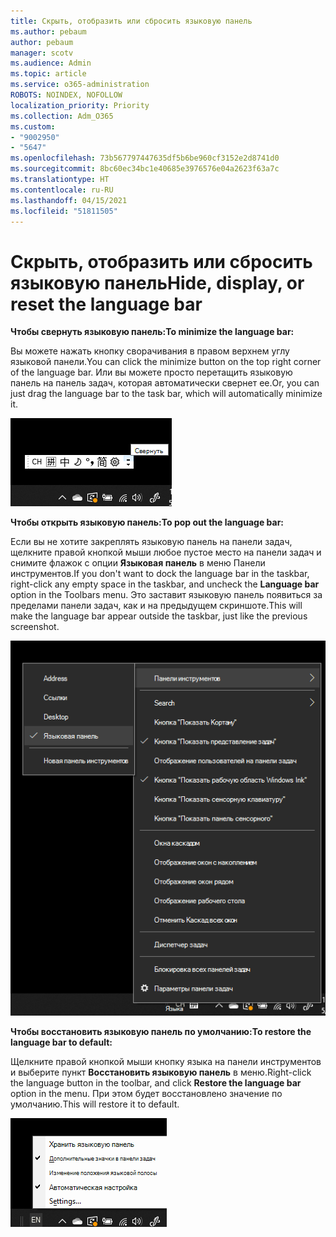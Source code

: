 ```yaml
---
title: Скрыть, отобразить или сбросить языковую панель
ms.author: pebaum
author: pebaum
manager: scotv
ms.audience: Admin
ms.topic: article
ms.service: o365-administration
ROBOTS: NOINDEX, NOFOLLOW
localization_priority: Priority
ms.collection: Adm_O365
ms.custom:
- "9002950"
- "5647"
ms.openlocfilehash: 73b567797447635df5b6be960cf3152e2d8741d0
ms.sourcegitcommit: 8bc60ec34bc1e40685e3976576e04a2623f63a7c
ms.translationtype: HT
ms.contentlocale: ru-RU
ms.lasthandoff: 04/15/2021
ms.locfileid: "51811505"
---
```

# <a name="hide-display-or-reset-the-language-bar"></a><span data-ttu-id="429e0-102">Скрыть, отобразить или сбросить языковую панель</span><span class="sxs-lookup"><span data-stu-id="429e0-102">Hide, display, or reset the language bar</span></span>

<span data-ttu-id="429e0-103">**Чтобы свернуть языковую панель:**</span><span class="sxs-lookup"><span data-stu-id="429e0-103">**To minimize the language bar:**</span></span>

<span data-ttu-id="429e0-104">Вы можете нажать кнопку сворачивания в правом верхнем углу языковой панели.</span><span class="sxs-lookup"><span data-stu-id="429e0-104">You can click the minimize button on the top right corner of the language bar.</span></span> <span data-ttu-id="429e0-105">Или вы можете просто перетащить языковую панель на панель задач, которая автоматически свернет ее.</span><span class="sxs-lookup"><span data-stu-id="429e0-105">Or, you can just drag the language bar to the task bar, which will automatically minimize it.</span></span>

![Свертывание языковой панели](media/minimize-language-bar.png)

<span data-ttu-id="429e0-107">**Чтобы открыть языковую панель:**</span><span class="sxs-lookup"><span data-stu-id="429e0-107">**To pop out the language bar:**</span></span>

<span data-ttu-id="429e0-108">Если вы не хотите закреплять языковую панель на панели задач, щелкните правой кнопкой мыши любое пустое место на панели задач и снимите флажок с опции **Языковая панель** в меню Панели инструментов.</span><span class="sxs-lookup"><span data-stu-id="429e0-108">If you don't want to dock the language bar in the taskbar, right-click any empty space in the taskbar, and uncheck the **Language bar** option in the Toolbars menu.</span></span> <span data-ttu-id="429e0-109">Это заставит языковую панель появиться за пределами панели задач, как и на предыдущем скриншоте.</span><span class="sxs-lookup"><span data-stu-id="429e0-109">This will make the language bar appear outside the taskbar, just like the previous screenshot.</span></span>

![Открыть языковую панель](media/pop-out-language-bar.png)

<span data-ttu-id="429e0-111">**Чтобы восстановить языковую панель по умолчанию:**</span><span class="sxs-lookup"><span data-stu-id="429e0-111">**To restore the language bar to default:**</span></span>

<span data-ttu-id="429e0-112">Щелкните правой кнопкой мыши кнопку языка на панели инструментов и выберите пункт **Восстановить языковую панель** в меню.</span><span class="sxs-lookup"><span data-stu-id="429e0-112">Right-click the language button in the toolbar, and click **Restore the language bar** option in the menu.</span></span> <span data-ttu-id="429e0-113">При этом будет восстановлено значение по умолчанию.</span><span class="sxs-lookup"><span data-stu-id="429e0-113">This will restore it to default.</span></span>

![Восстановление языковой панели](media/restore-language-bar.png)

